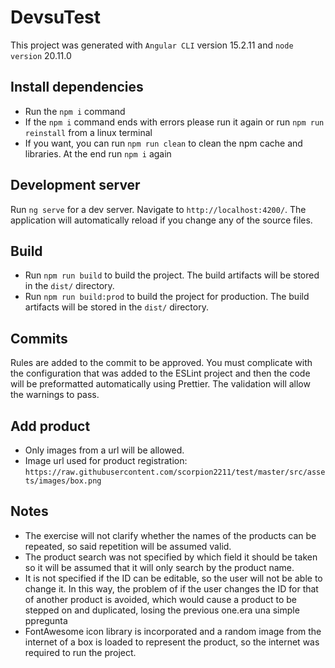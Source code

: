 # DevsuTest

This project was generated with `Angular CLI` version 15.2.11 and `node version` 20.11.0

## Install dependencies

- Run the `npm i` command
- If the `npm i` command ends with errors please run it again or run `npm run reinstall` from a linux terminal
- If you want, you can run `npm run clean` to clean the npm cache and libraries. At the end run `npm i` again

## Development server

Run `ng serve` for a dev server. Navigate to `http://localhost:4200/`. The application will automatically reload if you change any of the source files.

## Build

- Run `npm run build` to build the project. The build artifacts will be stored in the `dist/` directory.
- Run `npm run build:prod` to build the project for production. The build artifacts will be stored in the `dist/` directory.

## Commits

Rules are added to the commit to be approved. You must complicate with the configuration that was added to the ESLint project and then the code will be preformatted automatically using Prettier. The validation will allow the warnings to pass.

## Add product

- Only images from a url will be allowed.
- Image url used for product registration: `https://raw.githubusercontent.com/scorpion2211/test/master/src/assets/images/box.png`

## Notes

- The exercise will not clarify whether the names of the products can be repeated, so said repetition will be assumed valid.
- The product search was not specified by which field it should be taken so it will be assumed that it will only search by the product name.
- It is not specified if the ID can be editable, so the user will not be able to change it. In this way, the problem of if the user changes the ID for that of another product is avoided, which would cause a product to be stepped on and duplicated, losing the previous one.era una simple ppregunta
- FontAwesome icon library is incorporated and a random image from the internet of a box is loaded to represent the product, so the internet was required to run the project.
